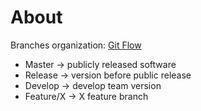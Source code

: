 # About
  Branches organization: [Git Flow](https://danielkummer.github.io/git-flow-cheatsheet/index.html)
  
  * Master -> publicly released software
  * Release -> version before public release
  * Develop -> develop team version
  * Feature/X -> X feature branch